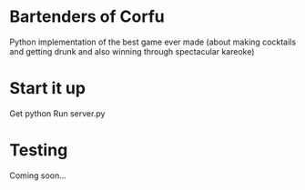 # Bartenders of Corfu

Python implementation of the best game ever made (about making cocktails and getting drunk and also winning through spectacular kareoke)

# Start it up

Get python
Run server.py

# Testing

Coming soon...

